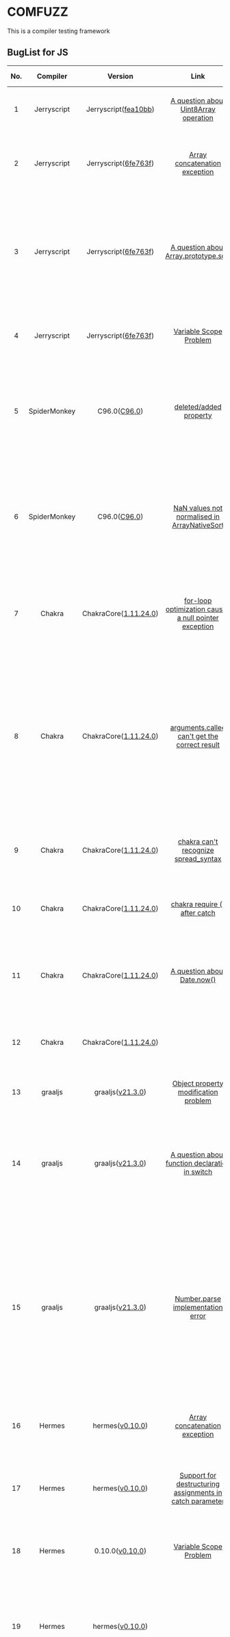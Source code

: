 # COMFUZZ

This is a compiler testing framework

## BugList for JS

| No. |   Compiler   |                                                          Version                                                           |                                                      Link                                                      |     Status     |                                                          Contributor                                                          |                                                                                                                                Description                                                                                                                                 | Affected Component | Remark                                   |
|:---:|:------------:|:--------------------------------------------------------------------------------------------------------------------------:|:--------------------------------------------------------------------------------------------------------------:|:--------------:|:-----------------------------------------------------------------------------------------------------------------------------:|:--------------------------------------------------------------------------------------------------------------------------------------------------------------------------------------------------------------------------------------------------------------------------:|:------------------:|------------------------------------------|
|  1  | Jerryscript  | Jerryscript([fea10bb](https://github.com/jerryscript-project/jerryscript/commit/fea10bb7e3ac1f5e8c092d2e8b6c9e39256f56e3)) |    [A question about Uint8Array operation](https://github.com/jerryscript-project/jerryscript/issues/5007)     |     Fixed      |                       [Wen Yi](https://github.com/YiWen-y) & [Che Xiaokang](https://github.com/lionche)                       |                                                                                                      jerryscript abnormally replace the first element of view with 0                                                                                                       |      Backend       | Generation via our program generator     |
|  2  | Jerryscript  | Jerryscript([6fe763f](https://github.com/jerryscript-project/jerryscript/commit/6fe763f1912c3ef82ec2ca31c40f186dde9c5a57)) |        [Array concatenation exception](https://github.com/jerryscript-project/jerryscript/issues/5026)         |    Verified    | [Wen Yi](https://github.com/YiWen-y) & [Che Xiaokang](https://github.com/lionche) & [Zhenye Fan](https://github.com/AidPaike) |                                                                                                 about array literal handling which looks like it deleted all the vacancies                                                                                                 |      Backend       | Generation via our program generator     |
|  3  | Jerryscript  | Jerryscript([6fe763f](https://github.com/jerryscript-project/jerryscript/commit/6fe763f1912c3ef82ec2ca31c40f186dde9c5a57)) |    [A question about Array.prototype.sort](https://github.com/jerryscript-project/jerryscript/issues/5025)     |    Verified    | [Wen Yi](https://github.com/YiWen-y) & [Che Xiaokang](https://github.com/lionche) & [Zhenye Fan](https://github.com/AidPaike) |                                                                The latest spec clarifies that NaN return value of the comparefn should be changed to +0.JerryScript hasn't implemented the latest spec yet                                                                 |     Optimizer      | mutation via guided mutator              |
|  4  | Jerryscript  | Jerryscript([6fe763f](https://github.com/jerryscript-project/jerryscript/commit/6fe763f1912c3ef82ec2ca31c40f186dde9c5a57)) |            [Variable Scope Problem](https://github.com/jerryscript-project/jerryscript/issues/5024)            |  Undetermined  |                       [Yi Wen](https://github.com/YiWen-y) & [Xiaokang Che](https://github.com/lionche)                       |                                                                                                 jerryscript fails to deal with the scope of the global and local variables                                                                                                 |       Parser       | generation from historical test programs |
|  5  | SpiderMonkey |                               C96.0([C96.0](https://github.com/ricardoquesada/Spidermonkey))                               |                [deleted/added property](https17://bugzilla.mozilla.org/show_bug.cgi?id=1762188)                |    suspect     |                       [Yi Wen](https://github.com/YiWen-y) & [Xiaokang Che](https://github.com/lionche)                       |                                                                               Behavior difference between SpiderMonkey and Chrome/Safari with object enumeration with deleted/added property                                                                               |                    |                                          |
|  6  | SpiderMonkey |                               C96.0([C96.0](https://github.com/ricardoquesada/Spidermonkey))                               |      [NaN values not normalised in ArrayNativeSort](https://bugzilla.mozilla.org/show_bug.cgi?id=1763996)      | Verified&Fixed |                       [Yi Wen](https://github.com/YiWen-y) & [Xiaokang Che](https://github.com/lionche)                       |                                                                Normalising NaN comparator results to 0 was added in ES6, but the twonumeric comparator functions were never updated to include this change.                                                                |     Optimizer      | mutation via guided mutator              |
|  7  |    Chakra    |                  ChakraCore([1.11.24.0](https://github.com/chakra-core/ChakraCore/releases/tag/v1.11.24))                  | [for-loop optimization causes a null pointer exception](https://github.com/chakra-core/ChakraCore/issues/6817) | Verified&Fixed |                       [Yi Wen](https://github.com/YiWen-y) & [Xiaokang Che](https://github.com/lionche)                       |                                                                             after judging that !p is true , the function should return directly, but chakra terminates the program abnormally                                                                              |     Optimizer      | generation from historical test programs |
|  8  |    Chakra    |                  ChakraCore([1.11.24.0](https://github.com/chakra-core/ChakraCore/releases/tag/v1.11.24))                  |     [arguments.callee can't get the correct result](https://github.com/chakra-core/ChakraCore/issues/6814)     | Verified&Fixed |                       [Yi Wen](https://github.com/YiWen-y) & [Xiaokang Che](https://github.com/lionche)                       |                            callee is a property of the arguments object. It can be used to refer to the currently executing function inside the function body of that function.But when executing this test case, chakra simply return nothing.                            |      Backend       | Generation via our program generator     |
|  9  |    Chakra    |                  ChakraCore([1.11.24.0](https://github.com/chakra-core/ChakraCore/releases/tag/v1.11.24))                  |         [chakra can't recognize spread_syntax ](https://github.com/chakra-core/ChakraCore/issues/6790)         |     Fixed      |                       [Yi Wen](https://github.com/YiWen-y) & [Xiaokang Che](https://github.com/lionche)                       |                                                                                                 When executing the test cases that contain a spread operator,it not work.                                                                                                  |       Parser       | mutation via general purpose mutator     |
| 10  |    Chakra    |                  ChakraCore([1.11.24.0](https://github.com/chakra-core/ChakraCore/releases/tag/v1.11.24))                  |             [chakra require () after catch](https://github.com/chakra-core/ChakraCore/issues/6807)             |     Fixed      |                       [Yi Wen](https://github.com/YiWen-y) & [Xiaokang Che](https://github.com/lionche)                       |                                                                                                  It seems like chakra requires () after catch, or it won't work properly.                                                                                                  |       Parser       | Generation via our program generator     |
| 11  |    Chakra    |                  ChakraCore([1.11.24.0](https://github.com/chakra-core/ChakraCore/releases/tag/v1.11.24))                  |             [A question about Date.now() ](https://github.com/chakra-core/ChakraCore/issues/6809)              |    suspect     |                       [Yi Wen](https://github.com/YiWen-y) & [Xiaokang Che](https://github.com/lionche)                       |                                                                                   When executing this code, in the vast majority of cases, other engines output 0, but chakra outputs 5.                                                                                   |                    |                                          |
| 12  |    Chakra    |                  ChakraCore([1.11.24.0](https://github.com/chakra-core/ChakraCore/releases/tag/v1.11.24))                  |                                                                                                                |    suspect     |                       [Yi Wen](https://github.com/YiWen-y) & [Xiaokang Che](https://github.com/lionche)                       |                                                                                                    Null pointer, the program fails the assertion and exits abnormally.                                                                                                     |                    |                                          |
| 13  |   graaljs    |                        graaljs([v21.3.0](https://github.com/oracle/graaljs/releases/tag/vm-21.3.0))                        |              [Object property modification problem](https://github.com/oracle/graaljs/issues/586)              | Verified&Fixed |                       [Yi Wen](https://github.com/YiWen-y) & [Xiaokang Che](https://github.com/lionche)                       |                                                                                                                    Object property modification problem                                                                                                                    |     Optimizer      | mutation via general-purpose mutator     |
| 14  |   graaljs    |                        graaljs([v21.3.0](https://github.com/oracle/graaljs/releases/tag/vm-21.3.0))                        |        [A question about function declaration in switch](https://github.com/oracle/graaljs/issues/583)         | Verified&Fixed |                       [Yi Wen](https://github.com/YiWen-y) & [Xiaokang Che](https://github.com/lionche)                       |                                                                        In JS,the function f() declared in the case should be promote to the scope of the function foo,graaljs does't work properly.                                                                        |      Backend       | generation from historical test programs |
| 15  |   graaljs    |                        graaljs([v21.3.0](https://github.com/oracle/graaljs/releases/tag/vm-21.3.0))                        |               [Number.parse implementation error](https://github.com/oracle/graaljs/issues/585)                | Verified&Fixed |                       [Yi Wen](https://github.com/YiWen-y) & [Xiaokang Che](https://github.com/lionche)                       | If parseInt encounters a character that is not a numeral in the specified radix, it ignores it and all succeeding characters and returns the integer value parsed up to that point. parseInt truncates numbers to integer values. Leading and trailing spaces are allowed. |       Parser       | Generation via our program generator     |
| 16  |    Hermes    |                         hermes([v0.10.0](https://github.com/facebook/hermes/releases/tag/v0.10.0))                         |                 [Array concatenation exception](https://github.com/facebook/hermes/issues/729)                 | Verified&Fixed |                       [Yi Wen](https://github.com/YiWen-y) & [Xiaokang Che](https://github.com/lionche)                       |                                                                                                                      a bug in  array literal handling                                                                                                                      |      Backend       | generation from historical test programs |
| 17  |    Hermes    |                         hermes([v0.10.0](https://github.com/facebook/hermes/releases/tag/v0.10.0))                         |   [Support for destructuring assignments in catch parameter](https://github.com/facebook/hermes/issues/680)    |    Verified    |                       [Yi Wen](https://github.com/YiWen-y) & [Xiaokang Che](https://github.com/lionche)                       |                                                                                       Hermes doesn't support destructuring assignments in catch parameters, so it reports an error.                                                                                        |       Parser       | generation from historical test programs |
| 18  |    Hermes    |                         0.10.0([v0.10.0](https://github.com/facebook/hermes/releases/tag/v0.10.0))                         |                    [Variable Scope Problem](https://github.com/facebook/hermes/issues/679)                     | Controversial  |                       [Yi Wen](https://github.com/YiWen-y) & [Xiaokang Che](https://github.com/lionche)                       |                                                                                                    hermes fails to deal with the scope of the global and local variable                                                                                                    |       Parser       | mutation via general-purpose mutator     |
| 19  |    Hermes    |                         hermes([v0.10.0](https://github.com/facebook/hermes/releases/tag/v0.10.0))                         |                                                                                                                |    suspect     |                       [Yi Wen](https://github.com/YiWen-y) & [Xiaokang Che](https://github.com/lionche)                       |                                                      clearTimeout requires that the parameter type to be passed is not a 32-bit unsigned integer. If it is not satisfied, the assertion fails and the program exits.                                                       |                    |                                          |
| 20  |    Hermes    |                         hermes([v0.10.0](https://github.com/facebook/hermes/releases/tag/v0.10.0))                         |                                                                                                                |    suspect     |                       [Yi Wen](https://github.com/YiWen-y) & [Xiaokang Che](https://github.com/lionche)                       |                                                 Hermes requires that when defining properties in eval, the property name must be a string literal, otherwise it cannot be converted to IR and the program will terminate.                                                  |                    |                                          |
| 21  |   quickjs    |         quickjs([2022-03-07](https://github.com/bellard/quickjs/commit/2788d71e823b522b178db3b3660ce93689534e6d))          |         [A bug in implementation of switch statement.](https://github.com/bellard/quickjs/issues/130)          |  Undetermined  |                       [Yi Wen](https://github.com/YiWen-y) & [Xiaokang Che](https://github.com/lionche)                       |                                                                                            the scope of functions f() declared in switch expressions belong to the block scope                                                                                             |      Backend       | Generation via our program generator     |

## BugList for Java

| No.  | Compiler          | Version                    | Bug Report                                                         | Status         | Contributor                               | Description                                                  | Affected Component|  Remarks  |
| ---- | ----------------- | -------------------------- | ------------------------------------------------------------ | -------------- | ----------------------------------------- | ------------------------------------------------------------ | ------ | -----------|
| 1    | OpenJ9-JDK8&JDK11 | jdk8u332-b02&jdk-11.0.15+1 | [OpenJ9_1](https://github.com/eclipse-openj9/openj9/issues/14872) | Verified&Fixed | [Yuan Wang](https://github.com/YuanWangC) | Checking is missing when giving the method System.loadLibrary an absolute path to the file. | jre    |generation from historical test program|
| 2    | OpenJ9-JDK8&JDK11 | jdk8u332-b02&jdk-11.0.15+1 | [OpenJ9_2](https://github.com/eclipse-openj9/openj9/issues/14873) | Verified&Fixed | [Yuan Wang](https://github.com/YuanWangC) | Wrong initialization to the cause of IllegalStateException in Throwable.initCause(). | jre    |generation from historical test program|
| 3    | OpenJ9-JDK8&JDK11 | jdk8u332-b02&jdk-11.0.15+1 | [OpenJ9_3](https://github.com/eclipse-openj9/openj9/issues/14874) | Verified&Fixed | [Yuan Wang](https://github.com/YuanWangC) | When the engine executes the remainder operation, it directly assigns 0 to  the floating point non positive number calculation result. | jre                | generation from historical test program |
| 4    | OpenJ9-JDK11      | jdk-11.0.15+1              | [OpenJ9_4](https://github.com/eclipse-openj9/openj9/issues/15050) | Verified&Fixed | [Yuan Wang](https://github.com/YuanWangC) | When using the method "ensueCapacity" in the jdk11 version of Openj9, if the parameter is "Integer. MAX_VALUE+1", an OOM error will be reported. | 文档              | generation from historical test program |
| 5    | OpenJ9-JDK11      | jdk-11.0.15+1              | [OpenJ9_5](https://github.com/eclipse-openj9/openj9/issues/15281) | Verified       | [Yuan Wang](https://github.com/YuanWangC) | When executing large-scale loops, Openj9 takes a long time and has low performance. Its JIT heuristics optimization failed to start properly. | jit              | generation from historical test program |
| 6    | HotSpot-JDK8      | 8.0.332                    | [HotSpot_1](https://bugs.java.com/bugdatabase/view_bug.do?bug_id=8289724) | Verified       | [Yuan Wang](https://github.com/YuanWangC) | When compiling the source code, an unexpected error AssertionError occurs and is required to be submitted to the system | javac            | generation from historical test program |
| 7    | OpenJ9-JDK8&JDK11 | jdk8u332-b02&jdk-11.0.15+1 | [OpenJ9_6](https://github.com/eclipse-openj9/openj9/issues/15544) | Verified       | [Yuan Wang](https://github.com/YuanWangC) | The performance of Openj9 is poor when executing triple loop, which is obviously different from that of HotSpot. | jit              | mutation via guided mutators            |
| 8    | OpenJ9-JDK8&JDK11 | jdk8u332-b02&jdk-11.0.15+1 | [OpenJ9_7](https://github.com/eclipse-openj9/openj9/pull/15022) | Verified&Fixed | [Yuan Wang](https://github.com/YuanWangC) | JIT compiler may misjudge when checking available compiler threads. | jit              | <center>**-**</center> |
| 9    | OpenJ9-JDK8&JDK11 | jdk8u332-b02&jdk-11.0.15+1 | [OpenJ9_8](https://github.com/eclipse-openj9/openj9/issues/15897) | Verified&Fixed | [Gao Jie](https://github.com/ayuan0828)   | When Openj9 executes the deleteCharAt (int index) method, it does not report an error if the boundary value is out of range. | jre                | mutation via guided mutators            |
| 10   | OpenJ9-JDK8       | jdk8u332-b02               | [OpenJ9_9](https://github.com/eclipse-openj9/openj9/issues/15954) | Verified&Fixed | [Gao Jie](https://github.com/ayuan0828)   | When OpenJ9-jdk8 (using the CompactStrings parameter) calls the "insert" function, if the parameter "str" contains "character. MAX_VALUE", the last part of the characters in the result will be discarded. | jit |mutation via guided mutators|
| 11 | GraalVM-JDK11 | v22.0.0.2 | [GraalVM_1](https://github.com/oracle/graal/issues/5269) | Discussion | [Gao Jie](https://github.com/ayuan0828) | When running the test case, the program go to the catch statement to capture "OutOfMemoryError". The expected result should be no error reported, just as hotspot did, but GraalVM(jdk11) still throws "OutOfMemoryError". | Parser |generation via our program generator|
